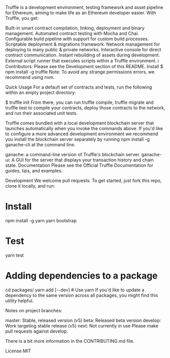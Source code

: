 Truffle is a development environment, testing framework and asset pipeline for Ethereum, aiming to make life as an Ethereum developer easier. With Truffle, you get:

Built-in smart contract compilation, linking, deployment and binary management.
Automated contract testing with Mocha and Chai.
Configurable build pipeline with support for custom build processes.
Scriptable deployment & migrations framework.
Network management for deploying to many public & private networks.
Interactive console for direct contract communication.
Instant rebuilding of assets during development.
External script runner that executes scripts within a Truffle environment.
ℹ️ Contributors: Please see the Development section of this README.
Install
$ npm install -g truffle
Note: To avoid any strange permissions errors, we recommend using nvm.

Quick Usage
For a default set of contracts and tests, run the following within an empty project directory:

$ truffle init
From there, you can run truffle compile, truffle migrate and truffle test to compile your contracts, deploy those contracts to the network, and run their associated unit tests.

Truffle comes bundled with a local development blockchain server that launches automatically when you invoke the commands above. If you'd like to configure a more advanced development environment we recommend you install the blockchain server separately by running npm install -g ganache-cli at the command line.

ganache: a command-line version of Truffle's blockchain server.
ganache-ui: A GUI for the server that displays your transaction history and chain state.
Documentation
Please see the Official Truffle Documentation for guides, tips, and examples.

Development
We welcome pull requests. To get started, just fork this repo, clone it locally, and run:

# Install
npm install -g yarn
yarn bootstrap

# Test
yarn test

# Adding dependencies to a package
cd packages/<truffle-package>
yarn add <npm-package> [--dev] # Use yarn
If you'd like to update a dependency to the same version across all packages, you might find this utility helpful.

Notes on project branches:

master: Stable, released version (v5)
beta: Released beta version
develop: Work targeting stable release (v5)
next: Not currently in use
Please make pull requests against develop.

There is a bit more information in the CONTRIBUTING.md file.

License
MIT
